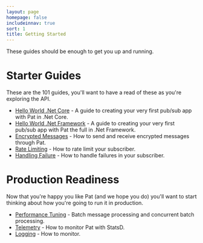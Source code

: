 ```yaml
---
layout: page
homepage: false
includeinnav: true
sort: 1
title: Getting Started
---
```


These guides should be enough to get you up and running.

# Starter Guides

These are the 101 guides, you'll want to have a read of these as you're exploring the API.

 - [Hello World .Net Core](hello-world-dotnetcore.html) - A guide to creating your very first pub/sub app with Pat in .Net Core.
 - [Hello World .Net Framework](hello-world-netframework.html) - A guide to creating your very first pub/sub app with Pat the full in .Net Framework.
 - [Encrypted Messages](encrypted-messages) - How to send and receive encrypted messages through Pat.
 - [Rate Limiting](rate-limiting.html) - How to rate limit your subscriber.
 - [Handling Failure](handling-failure.html) - How to handle failures in your subscriber.

# Production Readiness

Now that you're happy you like Pat (and we hope you do) you'll want to start thinking about how you're going to run it in production.

 - [Performance Tuning](performance-tuning.html) - Batch message processing and concurrent batch processing.
 - [Telemetry](telemetry.html) - How to monitor Pat with StatsD.
 - [Logging](logging.html) - How to monitor.

